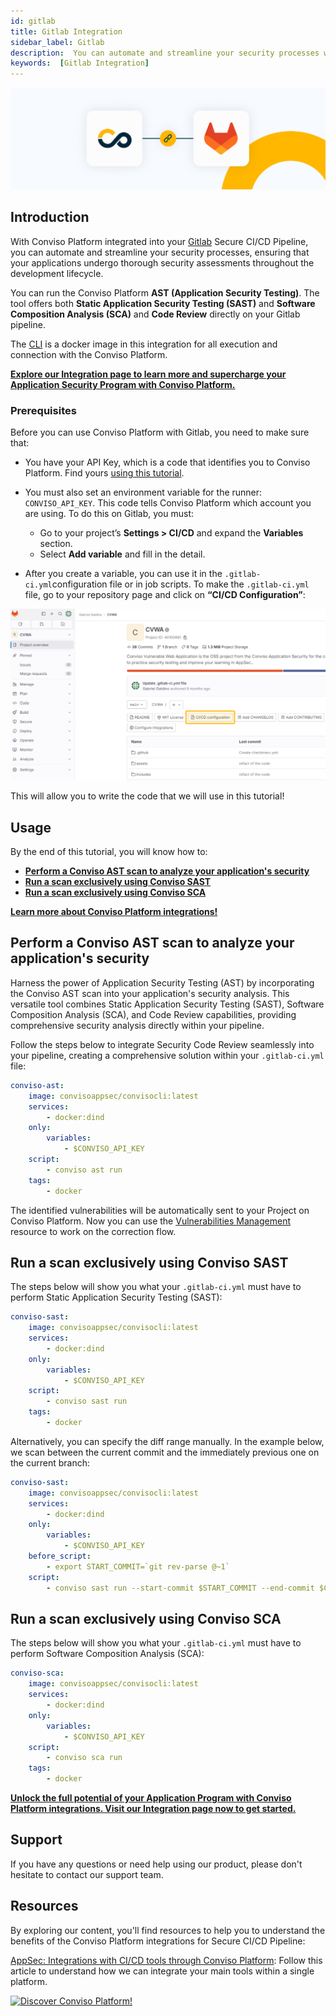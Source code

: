 ```yaml
---
id: gitlab
title: Gitlab Integration
sidebar_label: Gitlab
description:  You can automate and streamline your security processes with the Conviso Platform integrated into your Gitlab Secure CI/CD Pipeline. Know more!
keywords:  [Gitlab Integration] 
---
```


<div style={{textAlign: 'center'}}>

[![img](../../static/img/gitlab.png  "Image for Gitlab, Secure CI/CD Pipeline, security testing with Conviso Platform")](https://bit.ly/3JyRdl8)

</div>

## Introduction
With Conviso Platform integrated into your [Gitlab](https://gitlab.com/) Secure CI/CD Pipeline, you can automate and streamline your security processes, ensuring that your applications undergo thorough security assessments throughout the development lifecycle. 

You can run the Conviso Platform **AST (Application Security Testing)**. The tool offers both **Static Application Security Testing (SAST)** and **Software Composition Analysis (SCA)** and **Code Review** directly on your Gitlab pipeline.

The [CLI](https://docs.convisoappsec.com/cli/installation/) is a docker image in this integration for all execution and connection with the Conviso Platform. 

**[Explore our Integration page to learn more and supercharge your Application Security Program  with Conviso Platform.](https://bit.ly/3NzvomE)**

### Prerequisites

Before you can use Conviso Platform with Gitlab, you need to make sure that:
* You have your API Key, which is a code that identifies you to Conviso Platform. Find yours [using this tutorial](../api/generate-apikey.md).

* You must also set an environment variable for the runner: ```CONVISO_API_KEY```. This code tells Conviso Platform which account you are using. To do this on Gitlab, you must:
  * Go to your project’s **Settings > CI/CD** and expand the **Variables** section.
  * Select **Add variable** and fill in the detail. 

* After you create a variable, you can use it in the ```.gitlab-ci.yml```configuration file or in job scripts. To make the ```.gitlab-ci.yml``` file, go to your repository page and click on **“CI/CD Configuration”**:

<div style={{textAlign: 'center'}}>

[![img](../../static/img/gitlab-img1.png "Image for Gitlab, Secure CI/CD Pipeline, security testing with Conviso Platform")](https://bit.ly/3JyRdl8)
</div>

This will allow you to write the code that we will use in this tutorial!

## Usage

By the end of this tutorial, you will know how to:

* [**Perform a Conviso AST scan to analyze your application's security**](#perform-a-conviso-ast-scan-to-analyze-your-applications-security)
* [**Run a scan exclusively using Conviso SAST**](#run-a-scan-exclusively-using-conviso-sast)
* [**Run a scan exclusively using Conviso SCA**](#run-a-scan-exclusively-using-conviso-sca)

**[Learn more about Conviso Platform integrations!](https://bit.ly/3NzvomE)**

## Perform a Conviso AST scan to analyze your application's security

Harness the power of Application Security Testing (AST) by incorporating the Conviso AST scan into your application's security analysis. This versatile tool combines Static Application Security Testing (SAST), Software Composition Analysis (SCA), and Code Review capabilities, providing comprehensive security analysis directly within your pipeline.

Follow the steps below to integrate Security Code Review seamlessly into your pipeline, creating a comprehensive solution within your ```.gitlab-ci.yml``` file:

```yml
conviso-ast:
    image: convisoappsec/convisocli:latest
    services:
        - docker:dind
    only:
        variables:
            - $CONVISO_API_KEY
    script:
        - conviso ast run
    tags:
        - docker

```

The identified vulnerabilities will be automatically sent to your Project on Conviso Platform. Now you can use the [Vulnerabilities Management](../general/vulnerabilities_management.md) resource to work on the correction flow.

## Run a scan exclusively using Conviso SAST

The steps below will show you what your ```.gitlab-ci.yml``` must have to perform Static Application Security Testing (SAST):

```yml
conviso-sast:
    image: convisoappsec/convisocli:latest
    services:
        - docker:dind
    only:
        variables:
            - $CONVISO_API_KEY
    script:
        - conviso sast run
    tags:
        - docker
```

Alternatively, you can specify the diff range manually. In the example below, we scan between the current commit and the immediately previous one on the current branch:

```yml
conviso-sast:
    image: convisoappsec/convisocli:latest
    services:
        - docker:dind
    only:
        variables:
            - $CONVISO_API_KEY
    before_script:
        - export START_COMMIT=`git rev-parse @~1`
    script:
        - conviso sast run --start-commit $START_COMMIT --end-commit $CI_COMMIT_SHA
```

## Run a scan exclusively using Conviso SCA

The steps below will show you what your ```.gitlab-ci.yml``` must have to perform Software Composition Analysis (SCA):

```yml
conviso-sca:
    image: convisoappsec/convisocli:latest
    services:
        - docker:dind
    only:
        variables:
            - $CONVISO_API_KEY
    script:
        - conviso sca run
    tags:
        - docker
```

**[Unlock the full potential of your Application Program  with Conviso Platform integrations. Visit our Integration page now to get started.](https://bit.ly/3NzvomE)**

## Support

If you have any questions or need help using our product, please don't hesitate to contact our support team.

## Resources

By exploring our content, you'll find resources to help you to understand the benefits of the Conviso Platform integrations for Secure CI/CD Pipeline:

[AppSec: Integrations with CI/CD tools through Conviso Platform](https://bit.ly/3ODN0jw): Follow this article to understand how we can integrate your main tools within a single platform.

[![Discover Conviso Platform!](https://no-cache.hubspot.com/cta/default/5613826/interactive-125788977029.png)](https://cta-service-cms2.hubspot.com/web-interactives/public/v1/track/redirect?encryptedPayload=AVxigLKtcWzoFbzpyImNNQsXC9S54LjJuklwM39zNd7hvSoR%2FVTX%2FXjNdqdcIIDaZwGiNwYii5hXwRR06puch8xINMyL3EXxTMuSG8Le9if9juV3u%2F%2BX%2FCKsCZN1tLpW39gGnNpiLedq%2BrrfmYxgh8G%2BTcRBEWaKasQ%3D&webInteractiveContentId=125788977029&portalId=5613826)